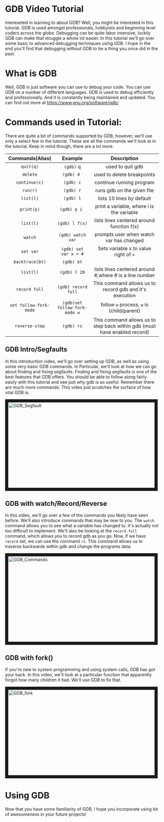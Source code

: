 # GDB Video Tutorial

Intereseted in learning to about GDB? 
Well, you might be interested in this tutorial.
GDB is used amongst professionals, hobbyists and beginning level coders across the globe.
Debugging can be quite labor intensive, luckily GDB can make that struggle a whole lot easier.
In this tutorial we'll go over some basic to advanced debugging techniques using GDB.
I hope in the end you'll find that debugging without GDB to be a thing you once did in the past.

What is GDB
====
Well, GDB is just software you can use to debug your code.
You can use GDB on a number of different languages. 
GDB is used to debug efficiently and professionally.
And it is constantly being maintained and updated.
You can find out more at https://www.gnu.org/software/gdb/

Commands used in Tutorial:
===
There are quite a bit of commands supported by GDB;
 however, we'll use only a select few in the tutorial.
These are all the commands we'll look at in the tutorial.
Keep in mind though, there are a lot more. 

| Commands(Alias)| Example | Description |
|:-----------:|:--------------:|:----------------------------:|
| `quit(q)` | `(gdb)` q | used to quit gdb|
| `delete` | `(gdb) d `| used to delete breakpoints|
| `continue(c)`|`(gdb) c`| continue running program|
| `run(r)`  | `(gdb) r`    | runs gdb on the given file |
| `list(l)` | `(gdb) l`    | lists 10 lines by default  |
| `print(p)`| `(gdb) p i ` | print a variable, where i is the variable|
| `list(l)` | `(gdb) l f(x)`| lists lines centered around function f(x)|
| `watch` | `(gdb) watch var` | prompts user when watch var has changed|
| `set var` | `(gdb) set var x = #` | Sets variable x to value right of `=`|
| `backtrace(bt)`| `(gdb) bt` | |outputs summary of calls to current location|
| `list(l)` | `(gdb) l 20` | lists lines centered around #,where # is a line number |
| `record full` | `(gdb) record full` | This command allows us to record gdb and it's execution|
|`set follow-fork-mode`| `(gdb)set follow-fork-mode w`| follow `w` process, `w` is (child/parent)|
| `reverse-step` | `(gdb) rs` | This command allows us to step back within gdb (must have enabled record)|


GDB Intro/Segfaults
----------------
In this introduction video, we'll go over setting up GDB, as well as using some very basic GDB commands.
In Particular, we'll look at how we can go about finding and fixing segfaults.
Finding and fixing segfaults is one of the best features that GDB offers.
You should be able to follow along fairly easily with this tutorial and see just why gdb is so useful.
Remember there are much more commands.
This video just scratches the surface of how vital GDB is. 

<a href="https://www.youtube.com/watch?v=vcVmWbYEIsk" target="_blank"><img src="https://i.ytimg.com/vi/vcVmWbYEIsk/2.jpg?time=1427005811814" 
alt="GDB_Segfault" width="480" height="280" border="10" /></a>


GDB with watch/Record/Reverse
---------------
In this video, we'll go over a few of the commands you likely have seen before.
We'll also introduce commands that may be new to you. 
The `watch` command allows you to see what a variable has changed to.
It's actually not too difficult to implement.
We'll also be looking at the `record full` command, which allows you to record gdb as you go.
Now, if we have `record` set, we can use the command `rs`.
This command allows us to traverse backwards within gdb and change the programs data.

<a href="https://www.youtube.com/watch?v=Yq6XFl-u00o" target="_blank"><img src="https://i.ytimg.com/vi/Yq6XFl-u00o/2.jpg?time=1427006544555" 
alt="GDB_Commands" width="480" height="280" border="10" /></a>

GDB with fork()
---------------
If you're new to system programming and using system calls, GDB has got your back.
In this video, we'll look at a particular function that apparently forgot how many children it had.
We'll use GDB to fix that. 

<a href="https://www.youtube.com/watch?v=FHjK7E0XCUY" target="_blank"><img src="https://i.ytimg.com/vi/FHjK7E0XCUY/2.jpg?time=1427055731015" 
alt="GDB_fork" width="480" height="280" border="10" /></a>


Using GDB
=========
Now that you have some familiarity of GDB, I hope you incorporate using bit of awesomeness in your future projects!
